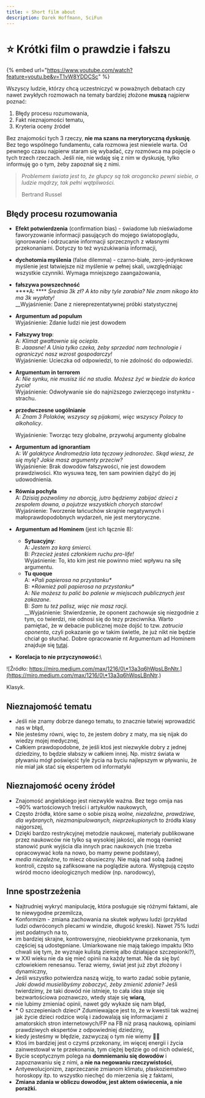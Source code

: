 ```yaml
---
title: ⭐ Short film about
description: Darek Hoffmann, SciFun
---
```


# ⭐ Krótki film o prawdzie i fałszu

{% embed url="https://www.youtube.com/watch?feature=youtu.be&v=T1vW8YDDCSc" %}

Wszyscy ludzie, którzy chcą uczestniczyć w poważnych debatach czy nawet zwykłych rozmowach na tematy bardziej złożone **muszą** najpierw poznać:

1. Błędy procesu rozumowania,
2. Fakt nieznajomości tematu,
3. Kryteria oceny źródeł

Bez znajomości tych 3 rzeczy, **nie ma szans na merytoryczną dyskusję**. Bez tego wspólnego fundamentu, cała rozmowa jest niewiele warta. Od pewnego czasu najpierw staram się wybadać, czy rozmówca ma pojęcie o tych trzech rzeczach. Jeśli nie, nie wdaję się z nim w dyskusję, tylko informuję go o tym, żeby zapoznał się z nimi.

> _Problemem świata jest to, że głupcy są tak arogancko pewni siebie, a ludzie mądrzy, tak pełni wątpliwości._
>
> &#x20;Bertrand Russel

## Błędy procesu rozumowania

* **Efekt potwierdzenia** (confirmation bias) - świadome lub nieświadome faworyzowanie informacji pasujących do mojego światopoglądu, ignorowanie i odrzucanie informacji sprzecznych z własnymi przekonaniami. Dotyczy to też wyszukiwania informacji,
* **dychotomia myślenia** (false dilemma) - czarno-białe, zero-jedynkowe myślenie jest łatwiejsze niż myślenie w pełnej skali, uwzględniając wszystkie czynniki. Wymaga mniejszego zaangażowania,
* **fałszywa powszechność**\
  ****A: **** _Średnia 3k zł? A kto niby tyle zarabia? Nie znam nikogo kto ma 3k wypłaty!_\
  __Wyjaśnienie: Dane z niereprezentatywnej próbki statystycznej
* **Argumentum ad populum**\
  Wyjaśnienie: Zdanie ludzi nie jest dowodem
* **Fałszywy trop**: \
  A: _Klimat gwałtownie się ociepla_.\
  B: _Jaaasne! A Unia tylko czeka, żeby sprzedać nam technologie i ograniczyć nasz wzrost gospodarczy!_\
  Wyjaśnienie: Ucieczka od odpowiedzi, to nie zdolność do odpowiedzi.
* **Argumentum in terrorem**\
  A: _Nie synku, nie musisz iść na studia. Możesz żyć w biedzie do końca życia!_\
  Wyjaśnienie: Odwoływanie sie do najniższego zwierzęcego instynktu - strachu.
*   **przedwczesne uogólnianie**\
    A: _Znam 3 Polaków, wszyscy są pijakami, więc wszyscy Polacy to alkoholicy_.

    Wyjaśnienie: Tworząc tezy globalne, przywołuj argumenty globalne
* **Argumentum ad ignorantiam**\
  A: _W galaktyce Andromedzia lata tęczowy jednorożec. Skąd wiesz, że się mylę? Jakie masz argumenty przeciw?_\
  Wyjaśnienie: Brak dowodów fałszywości, nie jest dowodem prawdziwości. Kto wysuwa tezę, ten sam powinien dążyć do jej udowodnienia.
* **Równia pochyła**\
  A: _Dzisiaj pozwolimy na aborcję, jutro będziemy zabijać dzieci z zespołem downa, a pojutrze wszystkich chorych starców!_\
  Wyjaśnienie: Tworzenie łańcuchów skrajnie negatywnych i małoprawdopodobnych wydarzeń, nie jest merytoryczne.
* **Argumentum ad Hominem** (jest ich łącznie 8):
  * **Sytuacyjny**: \
    A: _Jestem za karą śmierci._ \
    B: _Przecież jesteś członkiem ruchu pro-life!_\
    Wyjaśnienie: To, kto kim jest nie powinno mieć wpływu na siłę argumentu.
  * **Tu quoque** \
    A: _\*Pali papierosa na przystanku\*_ \
    B: _\*Również pali papierosa na przystanku\*_ \
    A: _Nie możesz tu palić bo palenie w miejscach publicznych jest zakazane._\
    B: _Sam tu też palisz, więc nie masz racji._\
    __Wyjaśnienie: Stwierdzenie, że oponent zachowuje się niezgodnie z tym, co twierdzi, nie odnosi się do tezy przeciwnika. Warto pamiętać, że w debacie publicznej może dojść to tzw. _zatrucia oponenta_, czyli pokazanie go w takim świetle, że już nikt nie będzie chciał go słuchać. Dobre opracowanie nt Argumentum ad Hominem znajduje się [tutaj](https://bazhum.muzhp.pl/media/files/Folia\_Philosophica/Folia\_Philosophica-r2006-t24/Folia\_Philosophica-r2006-t24-s189-210/Folia\_Philosophica-r2006-t24-s189-210.pdf).
* **Korelacja to nie przyczynowość**:\


![Źródło: https://miro.medium.com/max/1216/0\*13a3q6hWpsLBnNtr.](https://miro.medium.com/max/1216/0\*13a3q6hWpsLBnNtr.)

Klasyk.

## Nieznajomość tematu

* Jeśli nie znamy dobrze danego tematu, to znacznie łatwiej wprowadzić nas w błąd,
* Nie jesteśmy równi, więc to, że jestem dobry z maty, ma się nijak do wiedzy mojej medycznej,
* Całkiem prawdopodobne, że jeśli ktoś jest niezwykle dobry z jednej dziedziny, to będzie słabszy w całkiem innej. Np. mistrz świata w pływaniu mógł poświęcić tyle życia na byciu najlepszym w pływaniu, że nie miał jak stać się ekspertem od informatyki

## Nieznajomość oceny źródeł

* Znajomość angielskiego jest niezwykle ważna. Bez tego omija nas \~90% wartościowych treści i artykułów naukowych,
* Często źródła, które same o sobie piszą _wolne, niezależne, prawdziwe, dla wybranych, niezmanipulowanych, nieprzekupionych_ to źródła klasy najgorszej,
* Dzięki bardzo restrykcyjnej metodzie naukowej, materiały publikowane przez naukowców nie tylko są wysokiej jakości, ale mogą również stanowić punk wyjścia dla innych prac naukowych (nie trzeba opracowywać koła na nowo, bo mamy pewne podstawy),
* _media niezależne_, to miecz obusieczny. Nie mają nad sobą żadnej kontroli, często są zafiksowane na poglądzie autora. Występują często wśród mocno ideologicznych mediów (np. narodowcy),

## Inne spostrzeżenia

* Najtrudniej wykryć manipulację, która posługuje się różnymi faktami, ale te niewygodne przemilcza,
* Konformizm - zmiana zachowania na skutek wpływu ludzi (przykład ludzi odwróconych plecami w windzie, długość kreski). Nawet 75% ludzi jest podatnych na to,
* im bardziej skrajne, kontrowersyjne, nieobiektywne przekonania, tym częściej są udostępniane. Umiarkowane nie mają takiego impaktu (Kto chwali się tym, że wyznaje kulistą ziemię albo działające szczepionki?),
* w XXI wieku nie da się mieć opinii na każdy temat. Nie da się być człowiekiem renesansu. Teraz wiemy, świat jest już zbyt złożony i dynamiczny,
* Jeśli wszystko potwierdza naszą wizję, to warto zadać sobie pytanie, _Jaki dowód musielibyśmy zobaczyć, żeby zmienić zdanie?_ Jeśli twierdzimy, że taki dowód nie istnieje, to cała idea staje się bezwartościowa poznawczo, wtedy staje się **wiarą**,
* nie lubimy zmieniać opinii, nawet gdy wykaże się nam błąd,
* \* O szczepieniach dzieci\* Zdumiewające jest to, że w kwestii tak ważnej jak życie dzieci rodzice wolą i zadowalają się informacjami z amatorskich stron internetowych/FP na FB niż prasą naukową, opiniami prawdziwych ekspertów z odpowiedniej dziedziny,
* kiedy jesteśmy w błędzie, zazwyczaj o tym nie wiemy 💁‍♀️
* Ktoś im bardziej jest o czymś przekonany, im więcej energii i życia zainwestował w te przekonania, tym ciężej będzie go od nich odwieść,
* Bycie sceptycznym polega na **domniemaniu się dowodów** i zapoznawaniu się z nimi, a **nie na negowaniu rzeczywistości**,
* Antyewolucjonizm, zaprzeczanie zmianom klimatu, płaskoziemstwo horoskopy itp. to wszystko niechęć do mierzenia się z faktami,
* **Zmiana zdania w obliczu dowodów, jest aktem oświecenia, a nie porażki.**
